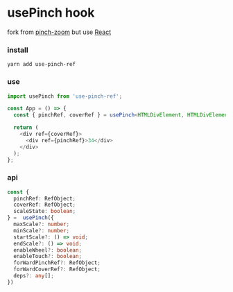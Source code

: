 # usePinch hook

fork from [pinch-zoom](https://github.com/GoogleChromeLabs/pinch-zoom) but use [React](https://github.com/facebook/react)

### install

```shell
yarn add use-pinch-ref
```

### use

```typescript
import usePinch from 'use-pinch-ref';

const App = () => {
  const { pinchRef, coverRef } = usePinch<HTMLDivElement, HTMLDivElement>();

  return (
    <div ref={coverRef}>
      <div ref={pinchRef}>34</div>
    </div>
  );
};
```

### api

```typescript
const {
  pinchRef: RefObject;
  coverRef: RefObject;
  scaleState: boolean;
} =  usePinch({
  maxScale?: number;
  minScale?: number;
  startScale?: () => void;
  endScale?: () => void;
  enableWheel?: boolean;
  enableTouch?: boolean;
  forWardPinchRef?: RefObject;
  forWardCoverRef?: RefObject;
  deps?: any[];
})
```
